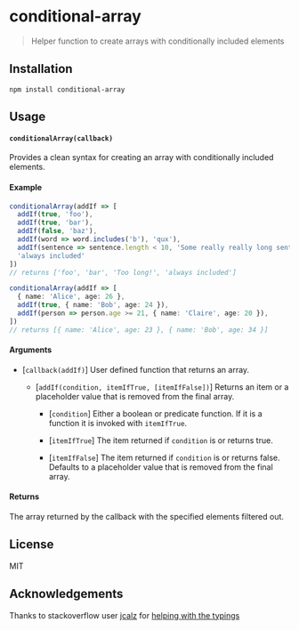 # conditional-array

> Helper function to create arrays with conditionally included elements

## Installation

```
npm install conditional-array
```

## Usage

#### `conditionalArray(callback)`

Provides a clean syntax for creating an array with conditionally included elements.

#### Example

```typescript
conditionalArray(addIf => [
  addIf(true, 'foo'),
  addIf(true, 'bar'),
  addIf(false, 'baz'),
  addIf(word => word.includes('b'), 'qux'),
  addIf(sentence => sentence.length < 10, 'Some really really long sentence.', 'Too long!'),
  'always included'
])
// returns ['foo', 'bar', 'Too long!', 'always included']
```
```typescript
conditionalArray(addIf => [
  { name: 'Alice', age: 26 },
  addIf(true, { name: 'Bob', age: 24 }),
  addIf(person => person.age >= 21, { name: 'Claire', age: 20 }),
])
// returns [{ name: 'Alice', age: 23 }, { name: 'Bob', age: 34 }]
```

#### Arguments

* [`callback(addIf)`] User defined function that returns an array.

  * [`addIf(condition, itemIfTrue, [itemIfFalse])`] Returns an item or a placeholder value that is removed from the final array.

    * [`condition`] Either a boolean or predicate function. If it is a function it is invoked with `itemIfTrue`.

    * [`itemIfTrue`] The item returned if `condition` is or returns true.

    * [`itemIfFalse`] The item returned if `condition` is or returns false. Defaults to a placeholder value that is removed from the final array.


#### Returns

The array returned by the callback with the specified elements filtered out.

## License

MIT

## Acknowledgements

Thanks to stackoverflow user [jcalz](https://stackoverflow.com/users/2887218/jcalz) for [helping with the typings](https://stackoverflow.com/questions/56140564/typescript-how-to-properly-type-this-conditional-array-function)
